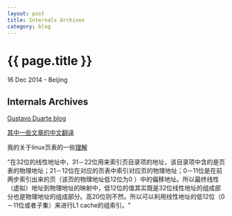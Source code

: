 ```yaml
---
layout: post
title: Internals Archives
category: blog
---
```


{{ page.title }}
================

<p class="meta">16 Dec 2014 - Beijing</p>

Internals Archives
---

[Gustavo Duarte blog](http://duartes.org/gustavo/blog/archives/)

[其中一些文章的中文翻译](http://blog.csdn.net/drshenlei/article/category/551407)

我的关于linux页表的一些[理解](http://blog.csdn.net/drshenlei/article/details/4277959#quote)


"在32位的线性地址中，31－22位用来索引页目录项的地址，该目录项中含的是页表的物理地址；21－12位在对应的页表中索引对应页的物理地址；0－11位是在前两步索引出来的页（该页的物理地址低12位为0 ）中的偏移地址。所以最终线性（虚拟）地址到物理地址的映射中，低12位的值其实既是32位线性地址的组成部分也是物理地址的组成部分。高20位则不然。所以可以利用线性地址的低12位（0－11位或者子集）来进行L1 cache的组索引。"

